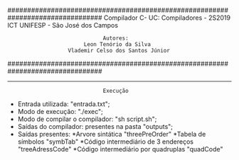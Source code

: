 ################################################################################
                                Compilador C-
                          UC: Compiladores - 2S2019
                      ICT UNIFESP - São José dos Campos

                                  Autores:
                            Leon Tenório da Silva
                       Vlademir Celso dos Santos Júnior
################################################################################

--------------------------------------------------------------------------------
                                  Execução
- Entrada utilizada: "entrada.txt";
- Modo de execução: "./exec";
- Modo de compilar o compilador: "sh script.sh";
- Saídas do compilador: presentes na pasta "outputs";
- Saídas presentes: *Arvore sintática "threePreOrder"
                    *Tabela de símbolos "symbTab"
                    *Código intermediário de 3 endereços "treeAdressCode"
                    *Código intermediário por quadruplas "quadCode"
